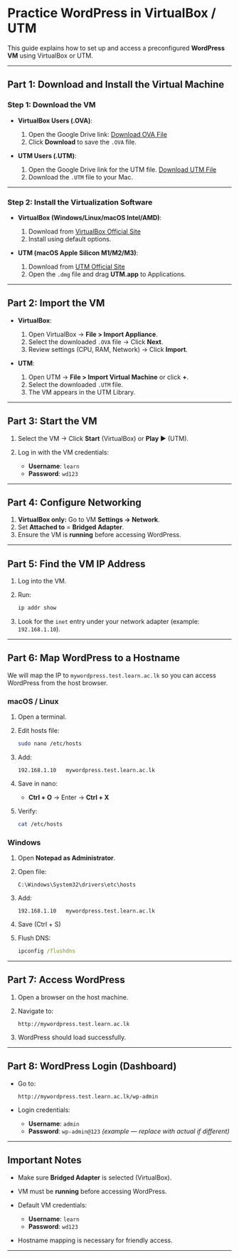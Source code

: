 

#  Practice WordPress in VirtualBox / UTM

This guide explains how to set up and access a preconfigured **WordPress VM** using VirtualBox or UTM.

---

## **Part 1: Download and Install the Virtual Machine**

### **Step 1: Download the VM**

* **VirtualBox Users (.OVA)**:

  1. Open the Google Drive link:
      [Download OVA File](https://drive.google.com/file/d/1KuV93lV0gh0kq377uJbFrM3rEg8Z2xAI/view?usp=drive_link)
  2. Click **Download** to save the `.OVA` file.

* **UTM Users (.UTM)**:

  1. Open the Google Drive link for the UTM file.
[Download UTM File](https://drive.google.com/file/d/1byVEVpOK9KJ1RsvgZxqcdPJErvls141t/view?usp=sharing)
  2. Download the `.UTM` file to your Mac.

---

### **Step 2: Install the Virtualization Software**

* **VirtualBox (Windows/Linux/macOS Intel/AMD)**:

  1. Download from [VirtualBox Official Site](https://www.virtualbox.org/)
  2. Install using default options.

* **UTM (macOS Apple Silicon M1/M2/M3)**:

  1. Download from [UTM Official Site](https://mac.getutm.app/)
  2. Open the `.dmg` file and drag **UTM.app** to Applications.

---

## **Part 2: Import the VM**

* **VirtualBox**:

  1. Open VirtualBox → **File > Import Appliance**.
  2. Select the downloaded `.OVA` file → Click **Next**.
  3. Review settings (CPU, RAM, Network) → Click **Import**.

* **UTM**:

  1. Open UTM → **File > Import Virtual Machine** or click **+**.
  2. Select the downloaded `.UTM` file.
  3. The VM appears in the UTM Library.

---

## **Part 3: Start the VM**

1. Select the VM → Click **Start** (VirtualBox) or **Play ▶** (UTM).
2. Log in with the VM credentials:

   * **Username**: `learn`
   * **Password**: `wd123`

---

## **Part 4: Configure Networking**

1. **VirtualBox only:** Go to VM **Settings → Network**.
2. Set **Attached to** = **Bridged Adapter**.
3. Ensure the VM is **running** before accessing WordPress.

---

## **Part 5: Find the VM IP Address**

1. Log into the VM.
2. Run:

   ```bash
   ip addr show
   ```
3. Look for the `inet` entry under your network adapter (example: `192.168.1.10`).

---

## **Part 6: Map WordPress to a Hostname**

We will map the IP to `mywordpress.test.learn.ac.lk` so you can access WordPress from the host browser.

### **macOS / Linux**

1. Open a terminal.
2. Edit hosts file:

   ```bash
   sudo nano /etc/hosts
   ```
3. Add:

   ```
   192.168.1.10   mywordpress.test.learn.ac.lk
   ```
4. Save in nano:

   * **Ctrl + O** → Enter → **Ctrl + X**
5. Verify:

   ```bash
   cat /etc/hosts
   ```

### **Windows**

1. Open **Notepad as Administrator**.
2. Open file:

   ```
   C:\Windows\System32\drivers\etc\hosts
   ```
3. Add:

   ```
   192.168.1.10   mywordpress.test.learn.ac.lk
   ```
4. Save (Ctrl + S)
5. Flush DNS:

   ```cmd
   ipconfig /flushdns
   ```

---

## **Part 7: Access WordPress**

1. Open a browser on the host machine.
2. Navigate to:

   ```
   http://mywordpress.test.learn.ac.lk
   ```
3. WordPress should load successfully.

---

## **Part 8: WordPress Login (Dashboard)**

* Go to:

  ```
  http://mywordpress.test.learn.ac.lk/wp-admin
  ```
* Login credentials:

  * **Username**: `admin`
  * **Password**: `wp-admin@123` *(example — replace with actual if different)*

---

## **Important Notes**

* Make sure **Bridged Adapter** is selected (VirtualBox).
* VM must be **running** before accessing WordPress.
* Default VM credentials:

  * **Username**: `learn`
  * **Password**: `wd123`
* Hostname mapping is necessary for friendly access.

---

